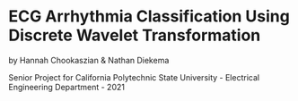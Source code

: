 # ECG Arrhythmia Classification Using Discrete Wavelet Transformation

by Hannah Chookaszian & Nathan Diekema

Senior Project for California Polytechnic State University - Electrical Engineering Department - 2021

